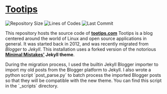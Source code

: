 # [Tootips](https://tootips.com)

![Repository Size](https://img.shields.io/github/repo-size/bbarcesaj125/bbarcesaj125.github.io) ![Lines of Codes](https://img.shields.io/tokei/lines/github/bbarcesaj125/bbarcesaj125.github.io) ![Last Commit](https://img.shields.io/github/last-commit/bbarcesaj125/bbarcesaj125.github.io)

This repository hosts the source code of **[tootips.com](https://www.tootips.com)**
Tootips is a blog centered around the world of Linux and open source applications in general. It was started back in 2012, and was recently migrated from _Blogger_ to _Jekyll_.
This installation uses a forked version of the notorious **[Minimal Mistakes'](https://github.com/bbarcesaj125/minimal-mistakes) Jekyll theme**.

During the migration process, I used the builtin Jekyll Blogger importer to import my old posts from the Blogger platform to Jekyll.
I also wrote a python script ´post_parse.py´ to batch process the imported Blogger posts so that they will be compatible with the new theme. You can find this script in the ´_scripts´ directory.
